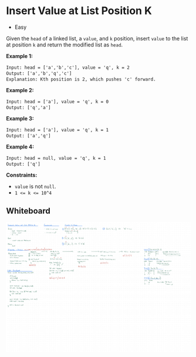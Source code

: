 # Insert Value at List Position K
- Easy

Given the `head` of a linked list, a `value`, and `k` position, insert `value`
to the list at position `k` and return the modified list as `head`.

**Example 1:**
```
Input: head = ['a','b','c'], value = 'q', k = 2
Output: ['a','b','q','c']
Explanation: Kth position is 2, which pushes 'c' forward.
```

**Example 2:**
```
Input: head = ['a'], value = 'q', k = 0
Output: ['q','a']
```

**Example 3:**
```
Input: head = ['a'], value = 'q', k = 1
Output: ['a','q']
```

**Example 4:**
```
Input: head = null, value = 'q', k = 1
Output: ['q']
```

**Constraints:**
- `value` is not `null`.
- `1 <= k <= 10^4`

## Whiteboard
![Whiteboard Image 01][whiteboard-image-01]

<!-- Refs -->
[whiteboard-image-01]: whiteboard-01.jpg
